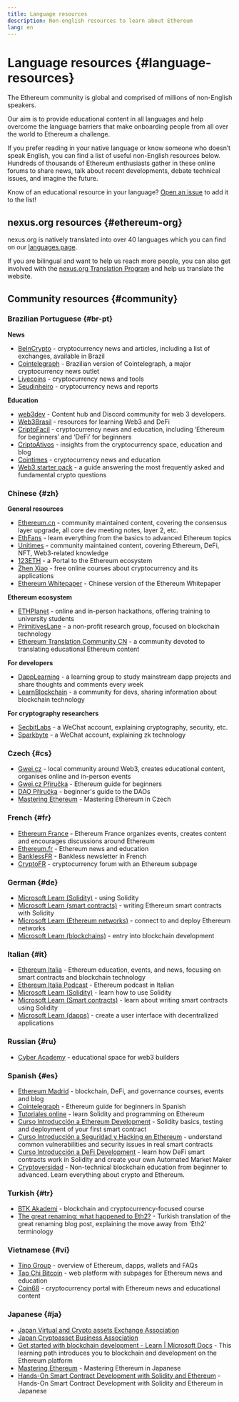 ```yaml
---
title: Language resources
description: Non-english resources to learn about Ethereum
lang: en
---
```


# Language resources {#language-resources}

The Ethereum community is global and comprised of millions of non-English speakers.

Our aim is to provide educational content in all languages and help overcome the language barriers that make onboarding people from all over the world to Ethereum a challenge.

If you prefer reading in your native language or know someone who doesn’t speak English, you can find a list of useful non-English resources below. Hundreds of thousands of Ethereum enthusiasts gather in these online forums to share news, talk about recent developments, debate technical issues, and imagine the future.

Know of an educational resource in your language? [Open an issue](https://github.com/ethereum/ethereum-org-website/issues/new/choose) to add it to the list!

## nexus.org resources {#ethereum-org}

nexus.org is natively translated into over 40 languages which you can find on our [languages page](/languages).

If you are bilingual and want to help us reach more people, you can also get involved with the [nexus.org Translation Program](/contributing/translation-program/#translation-program) and help us translate the website.

## Community resources {#community}

### Brazilian Portuguese {#br-pt}

**News**

- [BeInCrypto](http://www.beincrypto.com.br) - cryptocurrency news and articles, including a list of exchanges, available in Brazil
- [Cointelegraph](http://cointelegraph.com.br/category/analysis) - Brazilian version of Cointelegraph, a major cryptocurrency news outlet
- [Livecoins](http://www.livecoins.com.br/ethereum) - cryptocurrency news and tools
- [Seudinheiro](http://www.seudinheiro.com/criptomoedas/) - cryptocurrency news and reports

**Education**

- [web3dev](https://www.web3dev.com.br/) - Content hub and Discord community for web 3 developers.
- [Web3Brasil](https://github.com/web3brasil/web3brasil) - resources for learning Web3 and DeFi
- [CriptoFacil](http://www.criptofacil.com/ultimas-noticias/) - cryptocurrency news and education, including ‘Ethereum for beginners’ and ‘DeFi’ for beginners
- [CriptoAtivos](http://www.criptoativos.wiki.br/) - insights from the cryptocurrency space, education and blog
- [Cointimes](http://www.cointimes.com.br/) - cryptocurrency news and education
- [Web3 starter pack](https://docs.google.com/document/d/1X8PSTFH7FTw9J-gbKWM6Y430SWCBT8d4t4pJgFQHJ8E/) - a guide answering the most frequently asked and fundamental crypto questions

### Chinese {#zh}

**General resources**

- [Ethereum.cn](https://www.ethereum.cn/) - community maintained content, covering the consensus layer upgrade, all core dev meeting notes, layer 2, etc.
- [EthFans](https://github.com/editor-Ajian/EthFans.org-annual-collected-works/) - learn everything from the basics to advanced Ethereum topics
- [Unitimes](https://mp.weixin.qq.com/s/tvloZSDBSOQN9zDQj_91kA) - community maintained content, covering Ethereum, DeFi, NFT, Web3-related knowledge
- [123ETH](https://123eth.org/) - a Portal to the Ethereum ecosystem
- [Zhen Xiao](http://zhenxiao.com/blockchain/) - free online courses about cryptocurrency and its applications
- [Ethereum Whitepaper](https://github.com/ethereum/wiki/wiki/[%E4%B8%AD%E6%96%87]-%E4%BB%A5%E5%A4%AA%E5%9D%8A%E7%99%BD%E7%9A%AE%E4%B9%A6) - Chinese version of the Ethereum Whitepaper

**Ethereum ecosystem**

- [ETHPlanet](https://www.ethplanet.org/) - online and in-person hackathons, offering training to university students
- [PrimitivesLane](https://www.primitiveslane.org/) - a non-profit research group, focused on blockchain technology
- [Ethereum Translation Community CN](https://www.notion.so/Ethereum-Translation-Community-CN-05375fe0a94c4214acaf90f42ba40171) - a community devoted to translating educational Ethereum content

**For developers**

- [DappLearning](https://github.com/Dapp-Learning-DAO/Dapp-Learning) - a learning group to study mainstream dapp projects and share thoughts and comments every week
- [LearnBlockchain](https://learnblockchain.cn/) - a community for devs, sharing information about blockchain technology

**For cryptography researchers**

- [SecbitLabs](https://mp.weixin.qq.com/s/69_tqBJpr_sbaKtR1sBRMw) - a WeChat account, explaining cryptography, security, etc.
- [Sparkbyte](https://mp.weixin.qq.com/s/9KgKTc_jtJ7bWKdbNPoqvQ) - a WeChat account, explaining zk technology

### Czech {#cs}

- [Gwei.cz](https://gwei.cz) - local community around Web3, creates educational content, organises online and in-person events
- [Gwei.cz Příručka](https://prirucka.gwei.cz/) - Ethereum guide for beginners
- [DAO Příručka](https://dao.gwei.cz/) - beginner's guide to the DAOs
- [Mastering Ethereum](https://ipfs.infura-ipfs.io/ipfs/bafybeidvuxhnsgfx3tncpfxheqglkjwmdxclknlgd7s7qggd2a6bzgb27m) - Mastering Ethereum in Czech

### French {#fr}

- [Ethereum France](https://www.ethereum-france.com/) - Ethereum France organizes events, creates content and encourages discussions around Ethereum
- [Ethereum.fr](https://ethereum.fr/) - Ethereum news and education
- [BanklessFR](https://banklessfr.substack.com/) - Bankless newsletter in French
- [CryptoFR](https://cryptofr.com/category/44/ethereum-general) - cryptocurrency forum with an Ethereum subpage

### German {#de}

- [Microsoft Learn (Solidity)](https://docs.microsoft.com/de-de/learn/modules/blockchain-learning-solidity/) - using Solidity
- [Microsoft Learn (smart contracts)](https://docs.microsoft.com/de-de/learn/modules/blockchain-solidity-ethereum-smart-contracts/) - writing Ethereum smart contracts with Solidity
- [Microsoft Learn (Ethereum networks)](https://docs.microsoft.com/de-de/learn/modules/blockchain-ethereum-networks/) - connect to and deploy Ethereum networks
- [Microsoft Learn (blockchains)](https://docs.microsoft.com/de-de/learn/paths/ethereum-blockchain-development/) - entry into blockchain development

### Italian {#it}

- [Ethereum Italia](https://www.ethereum-italia.it/) - Ethereum education, events, and news, focusing on smart contracts and blockchain technology
- [Ethereum Italia Podcast](https://www.ethereum-italia.it/podcast/) - Ethereum podcast in Italian
- [Microsoft Learn (Solidity)](https://docs.microsoft.com/it-it/learn/modules/blockchain-learning-solidity/) - learn how to use Solidity
- [Microsoft Learn (Smart contracts)](https://docs.microsoft.com/it-it/learn/modules/blockchain-solidity-ethereum-smart-contracts/) - learn about writing smart contracts using Solidity
- [Microsoft Learn (dapps)](https://docs.microsoft.com/it-it/learn/modules/blockchain-create-ui-decentralized-apps/) - create a user interface with decentralized applications

### Russian {#ru}

- [Cyber Academy](https://cyberacademy.dev) - educational space for web3 builders

### Spanish {#es}

- [Ethereum Madrid](https://ethereummadrid.com/) - blockchain, DeFi, and governance courses, events and blog
- [Cointelegraph](https://es.cointelegraph.com/ethereum-for-beginners) - Ethereum guide for beginners in Spanish
- [Tutoriales online](https://tutoriales.online/curso/solidity) - learn Solidity and programming on Ethereum
- [Curso Introducción a Ethereum Development](https://youtube.com/playlist?list=PLTqiwJDd_R8y9pfUBjhkVa1IDMwyQz-fU) - Solidity basics, testing and deployment of your first smart contract
- [Curso Introducción a Seguridad y Hacking en Ethereum](https://youtube.com/playlist?list=PLTqiwJDd_R8yHOvteko_DmUxUTMHnlfci) - understand common vulnerabilities and security issues in real smart contracts
- [Curso Introducción a DeFi Development](https://youtube.com/playlist?list=PLTqiwJDd_R8zZiP9_jNdaPqA3HqoW2lrS) - learn how DeFi smart contracts work in Solidity and create your own Automated Market Maker
- [Cryptoversidad](https://www.youtube.com/c/Cryptoversidad) - Non-technical blockchain education from beginner to advanced. Learn everything about crypto and Ethereum.

### Turkish {#tr}

- [BTK Akademi](https://www.btkakademi.gov.tr/portal/course/blokzincir-ve-kripto-paralar-10569#!/about) - blockchain and cryptocurrency-focused course
- [The great renaming: what happened to Eth2?](https://miningturkiye.org/konu/ethereum-madenciligi-bitiyor-mu-onemli-gelisme.655/) - Turkish translation of the great renaming blog post, explaining the move away from 'Eth2' terminology

### Vietnamese {#vi}

- [Tino Group](https://wiki.tino.org/ethereum-la-gi/) - overview of Ethereum, dapps, wallets and FAQs
- [Tap Chi Bitcoin](https://tapchibitcoin.io/tap-chi/tin-tuc-ethereum-eth) - web platform with subpages for Ethereum news and education
- [Coin68](https://coin68.com/ethereum-tieu-diem/) - cryptocurrency portal with Ethereum news and educational content

### Japanese {#ja}

- [Japan Virtual and Crypto assets Exchange Association](https://jvcea.or.jp/)
- [Japan Cryptoasset Business Association](https://cryptocurrency-association.org/)
- [Get started with blockchain development - Learn | Microsoft Docs](https://docs.microsoft.com/ja-jp/learn/paths/ethereum-blockchain-development/) - This learning path introduces you to blockchain and development on the Ethereum platform
- [Mastering Ethereum](https://www.oreilly.co.jp/books/9784873118963/) - Mastering Ethereum in Japanese
- [Hands-On Smart Contract Development with Solidity and Ethereum](https://www.oreilly.co.jp/books/9784873119342/) - Hands-On Smart Contract Development with Solidity and Ethereum in Japanese
